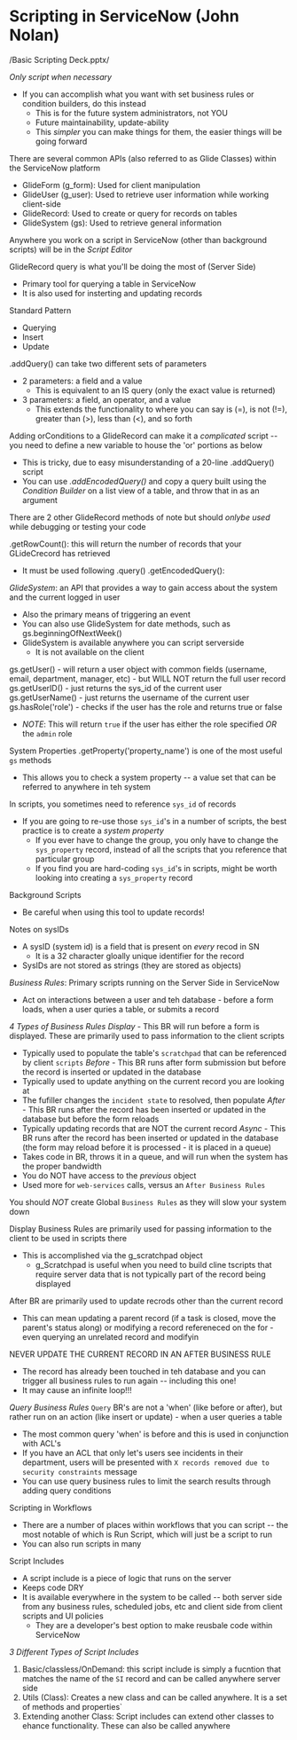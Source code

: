 # Scripting in ServiceNow (John Nolan)
/Basic Scripting Deck.pptx/

*Only script when necessary*
- If you can accomplish what you want with set business rules or condition builders, do this instead
  - This is for the future system administrators, not YOU
  - Future maintainability, update-ability
  - This _simpler_ you can make things for them, the easier things will be going forward

There are several common APIs (also referred to as Glide Classes) within the ServiceNow platform
- GlideForm (g_form): Used for client manipulation  
- GlideUser (g_user): Used to retrieve user information while working client-side
- GlideRecord: Used to create or query for records on tables
- GlideSystem (gs): Used to retrieve general information

Anywhere you work on a script in ServiceNow (other than background scripts) will be in the *Script Editor*

GlideRecord query is what you'll be doing the most of (Server Side)
- Primary tool for querying a table in ServiceNow
- It is also used for insterting and updating records

Standard Pattern
- Querying
- Insert
- Update

.addQuery() can take two different sets of parameters
- 2 parameters: a field and a value
  - This is equivalent to an IS query (only the exact value is returned)
- 3 parameters: a field, an operator, and a value
  - This extends the functionality to where you can say is (=), is not (!=), greater than (>), less than (<), and so forth

Adding orConditions to a GlideRecord can make it a _complicated_ script -- you need to define a new variable to house the 'or' portions as below
  - This is tricky, due to easy misunderstanding of a 20-line .addQuery() script
  - You can use _.addEncodedQuery()_ and copy a query built using the *Condition Builder* on a list view of a table, and throw that in as an argument

There are 2 other GlideRecord methods of note but should _onlybe used_ while debugging or testing your code

.getRowCount(): this will return the number of records that your GLideCrecord has retrieved
  - It must be used following .query()
.getEncodedQuery():


*GlideSystem*: an API that provides a way to gain access about the system and the current logged in user
  - Also the primary means of triggering an event
  - You can also use GlideSystem for date methods, such as gs.beginningOfNextWeek()
  - GlideSystem is available anywhere you can script serverside
    - It is not available on the client

gs.getUser() - will return a user object with common fields (username, email, department, manager, etc) - but WILL NOT return the full user record
gs.getUserID() - just returns the sys_id of the current user
gs.getUserName() - just returns the username of the current user
gs.hasRole('role') - checks if the user has the role and returns true or false
  - *NOTE*: This will return `true` if the user has either the role specified _OR_ the `admin` role

System Properties
.getProperty('property_name') is one of the most useful `gs` methods
  - This allows you to check a system property -- a value set that can be referred to anywhere in teh system

In scripts, you sometimes need to reference `sys_id` of records
- If you are going to re-use those `sys_id`'s in a number of scripts, the best practice is to create a *system property*
  - If you ever have to change the group, you only have to change the `sys_property` record, instead of all the scripts that you reference that particular group
  - If you find you are hard-coding `sys_id`'s in scripts, might be worth looking into creating a `sys_property` record

Background Scripts
- Be careful when using this tool to update records!


Notes on sysIDs
- A sysID (system id) is a field that is present on *every* recod in SN
  - It is a 32 character gloally unique identifier for the record
- SysIDs are not stored as strings (they are stored as objects)


*Business Rules*: Primary scripts running on the Server Side in ServiceNow
- Act on interactions between a user and teh database - before a form loads, when a user quries a table, or submits a record

_*4 Types of Business Rules*_
*Display* - This BR will run before a form is displayed. These are primarily used to pass information to the client scripts
  - Typically used to populate the table's `scratchpad` that can be referenced by client `scripts`
*Before* - This BR runs after form submission but before the record is inserted or updated in the database
  - Typically used to update anything on the current record you are looking at
  - The fufiller changes the `incident state` to resolved, then populate
*After* - This BR runs after the record has been inserted or updated in the database but before the form reloads
  - Typically updating records that are NOT the current record
*Async* - This BR runs after the record has been inserted or updated in the database (the form may reload before it is processed - it is placed in a queue)
  - Takes code in BR, throws it in a queue, and will run when the system has the proper bandwidth
  - You do NOT have access to the _previous_ object
  - Used more for `web-services` calls, versus an `After Business Rules`

You should *NOT* create Global `Business Rules` as they will slow your system down

Display Business Rules are primarily used for passing information to the client to be used in scripts there
- This is accomplished via the g_scratchpad object
  - g_Scratchpad is useful when you need to build cline tscripts that require server data that is not typically part of the record being displayed

After BR are primarily used to update recrods other than the current record
- This can mean updating a parent record (if a task is closed, move the parent's status along) or modifying a record refereneced on the for - even querying an unrelated record and modifyin

NEVER UPDATE THE CURRENT RECORD IN AN AFTER BUSINESS RULE
  - The record has already been touched in teh database and you can trigger all business rules to run again -- including this one!
  - It may cause an infinite loop!!!

*Query Business Rules*
`Query` BR's are not a 'when' (like before or after), but rather run on an action (like insert or update) - when a user queries a table
- The most common query 'when' is before and this is used in conjunction with ACL's
- If you have an ACL that only let's users see incidents in their department, users will be presented with `X records removed due to security constraints` message
- You can use query business rules to limit the search results through adding query conditions


Scripting in Workflows
- There are a number of places within workflows that you can script -- the most notable of which is Run Script, which will just be a script to run
- You can also run scripts in many 


Script Includes
- A script include is a piece of logic that runs on the server
- Keeps code DRY
- It is available everywhere in the system to be called -- both server side from any business rules, scheduled jobs, etc and client side from client scripts and UI policies
  - They are a developer's best option to make reusbale code within ServiceNow

_3 Different Types of Script Includes_
1. Basic/classless/OnDemand: this script include is simply a fucntion that matches the name of the `SI` record and can be called anywhere server side
2. Utils (Class): Creates a new class and can be called anywhere. It is a set of methods and properties`
3. Extending another Class: Script includes can extend other classes to ehance functionality. These can also be called anywhere
